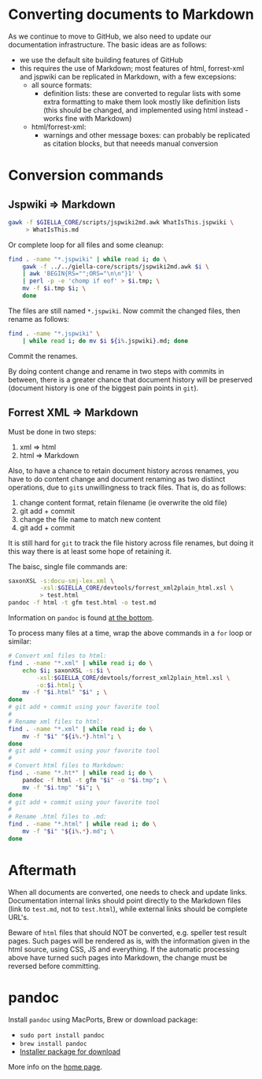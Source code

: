 # Converting documents to Markdown

As we continue to move to GitHub, we also need to update our documentation infrastructure. The basic ideas are as follows:

* we use the default site building features of GitHub
* this requires the use of Markdown; most features of
  html, forrest-xml and jspwiki can be replicated in Markdown, with a few excepsions:
    - all source formats:
        - definition lists: these are converted to regular lists with some extra formatting
          to make them look mostly like definition lists (this should be changed, and implemented using html instead - works fine with Markdown)
    - html/forrest-xml:
        - warnings and other message boxes: can probably be replicated as citation blocks, but
          that neeeds manual conversion

# Conversion commands

## Jspwiki ⇒ Markdown

```sh
gawk -f $GIELLA_CORE/scripts/jspwiki2md.awk WhatIsThis.jspwiki \
     > WhatIsThis.md
```

Or complete loop for all files and some cleanup:

```sh
find . -name "*.jspwiki" | while read i; do \
	gawk -f ../../giella-core/scripts/jspwiki2md.awk $i \
	| awk 'BEGIN{RS="";ORS="\n\n"}1' \
	| perl -p -e 'chomp if eof' > $i.tmp; \
	mv -f $i.tmp $i; \
	done
```

The files are still named `*.jspwiki`. Now commit the changed files, then rename
as follows:

```sh
find . -name "*.jspwiki" \
    | while read i; do mv $i ${i%.jspwiki}.md; done
```

Commit the renames.

By doing content change and rename in two steps with commits in between, there is
a greater chance that document history will be preserved (document history is one
of the biggest pain points in `git`).

## Forrest XML ⇒ Markdown

Must be done in two steps:

1. xml ⇒ html
1. html ⇒ Markdown

Also, to have a chance to retain document history across renames, you have to do content change and document renaming as two distinct operations, due to `git`s unwillingness to track files. That is, do as follows:

1. change content format, retain filename (ie overwrite the old file)
1. git add + commit
1. change the file name to match new content
1. git add + commit

It is still hard for `git` to track the file history across file renames, but doing it this way there is at least some hope of retaining it.

The baisc, single file commands are:

```sh
saxonXSL -s:docu-smj-lex.xml \
         -xsl:$GIELLA_CORE/devtools/forrest_xml2plain_html.xsl \
         > test.html
pandoc -f html -t gfm test.html -o test.md
```

Information on `pandoc` is found [at the bottom](#pandoc).

To process many files at a time, wrap the above commands in a `for` loop or similar:

```sh
# Convert xml files to html:
find . -name "*.xml" | while read i; do \
    echo $i; saxonXSL -s:$i \
        -xsl:$GIELLA_CORE/devtools/forrest_xml2plain_html.xsl \
        -o:$i.html; \
    mv -f "$i.html" "$i" ; \
done
# git add + commit using your favorite tool
#
# Rename xml files to html:
find . -name "*.xml" | while read i; do \
    mv -f "$i" "${i%.*}.html"; \
done
# git add + commit using your favorite tool
#
# Convert html files to Markdown:
find . -name "*.ht*" | while read i; do \
    pandoc -f html -t gfm "$i" -o "$i.tmp"; \
    mv -f "$i.tmp" "$i"; \
done
# git add + commit using your favorite tool
#
# Rename .html files to .md:
find . -name "*.html" | while read i; do \
    mv -f "$i" "${i%.*}.md"; \
done
```

# Aftermath

When all documents are converted, one needs to check and update links. Documentation internal links should point directly to the Markdown files (link to `test.md`, not to `test.html`), while external links should be complete URL's.

Beware of `html` files that should NOT be converted, e.g. speller test result pages. Such pages will be rendered as is, with the information given in the html source, using CSS, JS and everything. If the automatic processing above have turned such pages into Markdown, the change must be reversed before committing.

# pandoc

Install `pandoc` using MacPorts, Brew or download package:

* `sudo port install pandoc`
* `brew install pandoc`
* [Installer package for download](https://github.com/jgm/pandoc/releases/tag/2.11.3.2)

More info on the [home page](https://pandoc.org/index.html).
